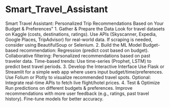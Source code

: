 # Smart_Travel_Assistant

Smart Travel Assistant: Personalized Trip Recommendations Based on Your Budget & Preferences"
1️. Gather & Prepare the Data
Look for travel datasets on Kaggle (costs, destinations, ratings).
Use APIs (Skyscanner, Expedia, Google Places, TripAdvisor) for real-world data.
If scraping is needed, consider using BeautifulSoup or Selenium.
2️. Build the ML Model
Budget-based recommendation: Regression (predict cost based on budget).
Collaborative filtering: Personalized recommendations based on past traveler data.
Time-based trends: Use time-series (Prophet, LSTM) to predict best travel periods.
3️. Develop the Interactive Interface
Use Flask or Streamlit for a simple web app where users input budget/time/preferences.
Use Folium or Plotly to visualize recommended travel spots.
Optional: Integrate real-time APIs to fetch live flight/hotel prices.
4️. Test & Optimize
Run predictions on different budgets & preferences.
Improve recommendations with more user feedback (e.g., ratings, past travel history).
Fine-tune models for better accuracy.
